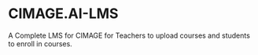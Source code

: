 # CIMAGE.AI-LMS
A Complete LMS for CIMAGE for Teachers to upload courses and students to enroll in courses.
